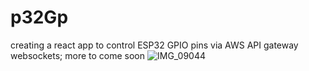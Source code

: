 # p32Gp

creating a react app to control ESP32 GPIO pins via AWS API gateway websockets; more to come soon
![IMG_09044](https://user-images.githubusercontent.com/85037857/223036368-9f265852-a9fe-46f5-a9cd-6eefb95457c5.jpg)
